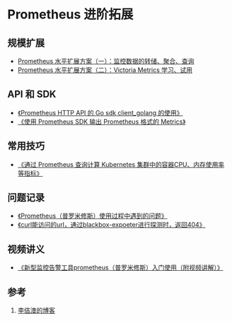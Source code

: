 <!-- toc -->
# Prometheus 进阶拓展

## 规模扩展

* [Prometheus 水平扩展方案（一）：监控数据的转储、聚合、查询](https://www.lijiaocn.com/%E9%A1%B9%E7%9B%AE/2020/02/12/prometheus-scale-out-1.html)
* [Prometheus 水平扩展方案（二）：Victoria Metrics 学习、试用](https://www.lijiaocn.com/%E9%A1%B9%E7%9B%AE/2020/02/24/prometheus-scale-out-2.html)

## API 和 SDK

* [《Prometheus HTTP API 的 Go sdk client_golang 的使用》](https://www.lijiaocn.com/%E7%BC%96%E7%A8%8B/2019/04/29/prometheus-go-client-usage.html)
* [《使用 Prometheus SDK 输出 Prometheus 格式的 Metrics》](https://www.lijiaocn.com/%E7%BC%96%E7%A8%8B/2018/09/25/prometheus-client-usage.html)

## 常用技巧

* [《通过 Prometheus 查询计算 Kubernetes 集群中的容器CPU、内存使用率等指标》](https://www.lijiaocn.com/%E6%8A%80%E5%B7%A7/2018/09/14/prometheus-compute-kubernetes-container-cpu-usage.html)

## 问题记录

* [《Prometheus（普罗米修斯）使用过程中遇到的问题》](https://www.lijiaocn.com/%E9%97%AE%E9%A2%98/2018/08/03/prometheus-problem.html)
* [《curl能访问的url，通过blackbox-expoeter进行探测时，返回404》](https://www.lijiaocn.com/%E9%97%AE%E9%A2%98/2018/12/03/prometheus-blackbox-exporter-return-404.html)

## 视频讲义

* [《新型监控告警工具prometheus（普罗米修斯）入门使用（附视频讲解）》](https://www.lijiaocn.com/%E9%A1%B9%E7%9B%AE/2018/08/03/prometheus-usage.html)


## 参考

1. [李佶澳的博客][1]

[1]: https://www.lijiaocn.com "李佶澳的博客"
